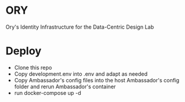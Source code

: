 # ORY

Ory's Identity Infrastructure for the Data-Centric Design Lab


# Deploy

* Clone this repo
* Copy development.env into .env and adapt as needed
* Copy Ambassador's config files into the host Ambassador's config folder and rerun Ambassador's container
* run docker-compose up -d
